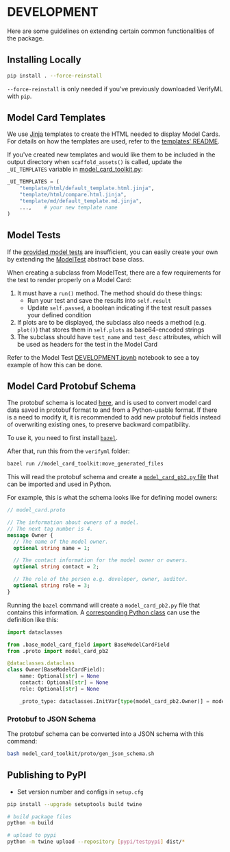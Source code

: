 # DEVELOPMENT

Here are some guidelines on extending certain common functionalities of the package.

## Installing Locally

```sh
pip install . --force-reinstall
```

`--force-reinstall` is only needed if you've previously downloaded VerifyML with `pip`.

## Model Card Templates

We use [Jinja](https://jinja.palletsprojects.com/en/3.0.x/) templates to create the HTML needed to display Model Cards. For details on how the templates are used, refer to the [templates' README](verifyml/model_card_toolkit/template/README.md).

If you've created new templates and would like them to be included in the output directory when `scaffold_assets()` is called, update the `_UI_TEMPLATES` variable in [model_card_toolkit.py](verifyml/model_card_toolkit/model_card_toolkit.py):

```python
_UI_TEMPLATES = (
    "template/html/default_template.html.jinja",
    "template/html/compare.html.jinja",
    "template/md/default_template.md.jinja",
    ...,    # your new template name
)
```

## Model Tests

If the [provided model tests](verifyml/model_tests) are insufficient, you can easily create your own by extending the [ModelTest](verifyml/model_tests/ModelTest.py) abstract base class.

When creating a subclass from ModelTest, there are a few requirements for the test to render properly on a Model Card:

1. It must have a `run()` method. The method should do these things:
   - Run your test and save the results into `self.result`
   - Update `self.passed`, a boolean indicating if the test result passes your defined condition
2. If plots are to be displayed, the subclass also needs a method (e.g. `plot()`) that stores them in `self.plots` as base64-encoded strings
3. The subclass should have `test_name` and `test_desc` attributes, which will be used as headers for the test in the Model Card

Refer to the Model Test [DEVELOPMENT.ipynb](verifyml/model_tests/DEVELOPMENT.ipynb) notebook to see a toy example of how this can be done.

## Model Card Protobuf Schema

The protobuf schema is located [here](verifyml/model_card_toolkit/proto/model_card.proto), and is used to convert model card data saved in protobuf format to and from a Python-usable format. If there is a need to modify it, it is recommended to add new protobuf fields instead of overwriting existing ones, to preserve backward compatibility.

To use it, you need to first install [`bazel`](https://docs.bazel.build/versions/4.2.1/install.html).

After that, run this from the `verifyml` folder:

```sh
bazel run //model_card_toolkit:move_generated_files
```

This will read the protobuf schema and create a [`model_card_pb2.py` file](verifyml/model_card_toolkit/proto/model_card_pb2.py) that can be imported and used in Python.

For example, this is what the schema looks like for defining model owners:

```protobuf
// model_card.proto

// The information about owners of a model.
// The next tag number is 4.
message Owner {
  // The name of the model owner.
  optional string name = 1;

  // The contact information for the model owner or owners.
  optional string contact = 2;

  // The role of the person e.g. developer, owner, auditor.
  optional string role = 3;
}
```

Running the `bazel` command will create a `model_card_pb2.py` file that contains this information. A [corresponding Python class](verifyml/model_card_toolkit/model_card.py) can use the definition like this:

```python
import dataclasses

from .base_model_card_field import BaseModelCardField
from .proto import model_card_pb2

@dataclasses.dataclass
class Owner(BaseModelCardField):
    name: Optional[str] = None
    contact: Optional[str] = None
    role: Optional[str] = None

    _proto_type: dataclasses.InitVar[type(model_card_pb2.Owner)] = model_card_pb2.Owner
```

### Protobuf to JSON Schema

The protobuf schema can be converted into a JSON schema with this command:

```sh
bash model_card_toolkit/proto/gen_json_schema.sh
```

## Publishing to PyPI

- Set version number and configs in `setup.cfg`

```bash
pip install --upgrade setuptools build twine

# build package files
python -m build

# upload to pypi
python -m twine upload --repository [pypi/testpypi] dist/*
```
